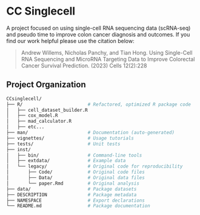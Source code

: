 # CC Singlecell

A project focused on using single-cell RNA sequencing data (scRNA-seq) and pseudo time to improve colon cancer diagnosis and outcomes.
If you find our work helpful please use the citation below:
>Andrew Willems, Nicholas Panchy, and Tian Hong. Using Single-Cell RNA Sequencing and MicroRNA Targeting Data to Improve Colorectal Cancer Survival Prediction. (2023) Cells 12(2):228

## Project Organization

```bash
CCsinglecell/
├── R/                        # Refactored, optimized R package code
│   ├── cell_dataset_builder.R
│   ├── cox_model.R
│   ├── mad_calculator.R
│   ├── etc...
├── man/                      # Documentation (auto-generated)
├── vignettes/                # Usage tutorials
├── tests/                    # Unit tests
├── inst/
│   ├── bin/                  # Command-line tools
│   ├── extdata/              # Example data
│   └── legacy/               # Original code for reproducibility
│       ├── Code/             # Original code files
│       ├── Data/             # Original data files
│       └── paper.Rmd         # Original analysis
├── data/                     # Package datasets
├── DESCRIPTION               # Package metadata
├── NAMESPACE                 # Export declarations
└── README.md                 # Package documentation
```
